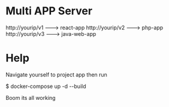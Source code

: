 # Multi APP Server

http://yourip/v1 ---> react-app
http://yourip/v2 ---> php-app
http://yourip/v3 ---> java-web-app

# Help

Navigate yourself to project app then run 

$ docker-compose up -d --build

Boom its all working
